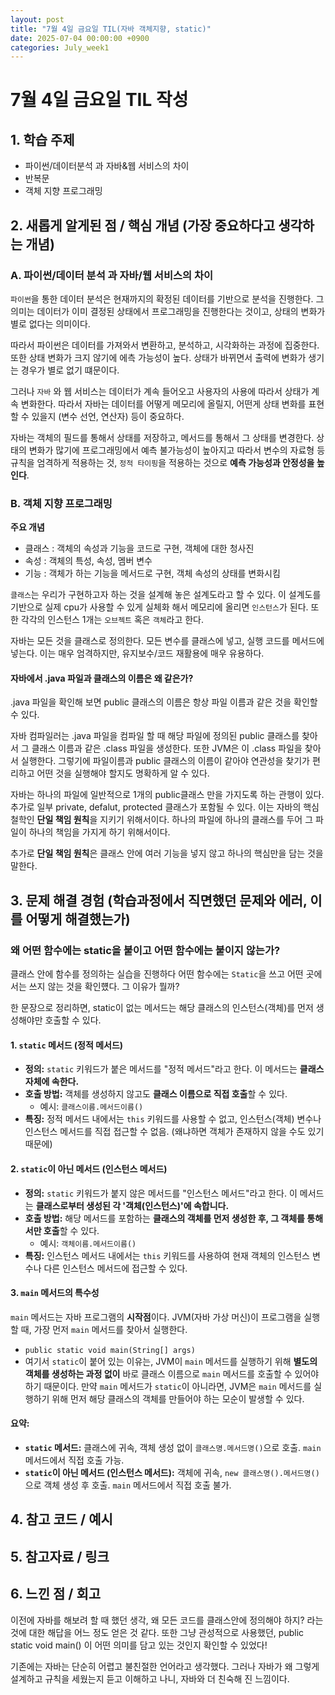 ```yaml
---
layout: post
title: "7월 4일 금요일 TIL(자바 객체지향, static)"
date: 2025-07-04 00:00:00 +0900
categories: July_week1
---
```


# 7월 4일 금요일 TIL 작성

## 1. 학습 주제
- 파이썬/데이터분석 과 자바&웹 서비스의 차이
- 반복문
- 객체 지향 프로그래밍
  

## 2. 새롭게 알게된 점 / 핵심 개념 (가장 중요하다고 생각하는 개념)
### A. 파이썬/데이터 분석 과 자바/웹 서비스의 차이
`파이썬`을 통한 데이터 분석은 현재까지의 확정된 데이터를 기반으로 분석을 진행한다. 그 의미는 데이터가 이미 결정된 상태에서 프로그래밍을 진행한다는 것이고, 상태의 변화가 별로 없다는 의미이다. 

따라서 파이썬은 데이터를 가져와서 변환하고, 분석하고, 시각화하는 과정에 집중한다. 또한 상태 변화가 크지 않기에 에측 가능성이 높다. 상태가 바뀌면서 출력에 변화가 생기는 경우가 별로 없기 떄문이다.

그러나 `자바` 와 웹 서비스는 데이터가 계속 들어오고 사용자의 사용에 따라서 상태가 계속 변화한다. 따라서 자바는 데이터를 어떻게 메모리에 올릴지, 어떤게 상태 변화를 표현할 수 있을지 (변수 선언, 연산자) 등이 중요하다. 

자바는 객체의 필드를 통해서 상태를 저장하고, 메서드를 통해서 그 상태를 변경한다. 상태의 변화가 많기에 프로그래밍에서 예측 불가능성이 높아지고 따라서 변수의 자료형 등 규칙을 엄격하게 적용하는 것, `정적 타이핑`을 적용하는 것으로 **예측 가능성과 안정성을 높인다**.

### B. 객체 지향 프로그래밍
**주요 개념**
- 클래스 : 객체의 속성과 기능을 코드로 구현, 객체에 대한 청사진
- 속성 : 객체의 특성, 속성, 멤버 변수
- 기능 : 객체가 하는 기능을 메서드로 구현, 객체 속성의 상태를 변화시킴

`클래스`는 우리가 구현하고자 하는 것을 설계해 놓은 설계도라고 할 수 있다.
이 설계도를 기반으로 실제 cpu가 사용할 수 있게 실체화 해서 메모리에 올리면 `인스턴스`가 된다.
또한 각각의 인스턴스 1개는 `오브젝트` 혹은 `객체`라고 한다.

자바는 모든 것을 클래스로 정의한다. 모든 변수를 클래스에 넣고, 실행 코드를 메서드에 넣는다. 이는 매우 엄격하지만, 유지보수/코드 재활용에 매우 유용하다.

#### 자바에서 .java 파일과 클래스의 이름은 왜 같은가?
.java 파일을 확인해 보면 public 클래스의 이름은 항상 파일 이름과 같은 것을 확인할 수 있다. 

자바 컴파일러는 .java 파일을 컴파일 할 때 해당 파일에 정의된 public 클래스를 찾아서 그 클래스 이름과 같은 .class 파일을 생성한다. 또한 JVM은 이 .class 파일을 찾아서 실행한다. 그렇기에 파일이름과 public 클래스의 이름이 같아야 연관성을 찾기가 편리하고 어떤 것을 실행해야 할지도 명확하게 알 수 있다.

자바는 하나의 파일에 일반적으로 1개의 public클래스 만을 가지도록 하는 관행이 있다. 추가로 일부 private, defalut, protected 클래스가 포함될 수 있다.
이는 자바의 핵심 철학인 **단일 책임 원칙**을 지키기 위해서이다. 하나의 파일에 하나의 클래스를 두어 그 파일이 하나의 책임을 가지게 하기 위해서이다. 

추가로 **단일 책임 원칙**은 클래스 안에 여러 기능을 넣지 않고 하나의 핵심만을 담는 것을 말한다.


## 3. 문제 해결 경험 (학습과정에서 직면했던 문제와 에러, 이를 어떻게 해결했는가)

### 왜 어떤 함수에는 static을 붙이고 어떤 함수에는 붙이지 않는가?
클래스 안에 함수를 정의하는 실습을 진행하다 어떤 함수에는 `Static`을 쓰고 어떤 곳에서는 쓰지 않는 것을 확인헀다. 그 이유가 뭘까?

한 문장으로 정리하면, static이 없는 메서드는 해당 클래스의 인스턴스(객체)를 먼저 생성해야만 호출할 수 있다.

#### 1. `static` 메서드 (정적 메서드)

- **정의:** `static` 키워드가 붙은 메서드를 "정적 메서드"라고 한다. 이 메서드는 **클래스 자체에 속한다.**
- **호출 방법:** 객체를 생성하지 않고도 **클래스 이름으로 직접 호출**할 수 있다.
    - 예시: `클래스이름.메서드이름()`
- **특징:** 정적 메서드 내에서는 `this` 키워드를 사용할 수 없고, 인스턴스(객체) 변수나 인스턴스 메서드를 직접 접근할 수 없음. (왜냐하면 객체가 존재하지 않을 수도 있기 때문에)

#### 2. `static`이 아닌 메서드 (인스턴스 메서드)

- **정의:** `static` 키워드가 붙지 않은 메서드를 "인스턴스 메서드"라고 한다. 이 메서드는 **클래스로부터 생성된 각 '객체(인스턴스)'에 속합니다.**
- **호출 방법:** 해당 메서드를 포함하는 **클래스의 객체를 먼저 생성한 후, 그 객체를 통해서만 호출**할 수 있다.
    - 예시: `객체이름.메서드이름()`
- **특징:** 인스턴스 메서드 내에서는 `this` 키워드를 사용하여 현재 객체의 인스턴스 변수나 다른 인스턴스 메서드에 접근할 수 있다.

#### 3. `main` 메서드의 특수성

`main` 메서드는 자바 프로그램의 **시작점**이다. JVM(자바 가상 머신)이 프로그램을 실행할 때, 가장 먼저 `main` 메서드를 찾아서 실행한다.

- `public static void main(String[] args)`
- 여기서 `static`이 붙어 있는 이유는, JVM이 `main` 메서드를 실행하기 위해 **별도의 객체를 생성하는 과정 없이** 바로 클래스 이름으로 `main` 메서드를 호출할 수 있어야 하기 때문이다. 만약 `main` 메서드가 `static`이 아니라면, JVM은 `main` 메서드를 실행하기 위해 먼저 해당 클래스의 객체를 만들어야 하는 모순이 발생할 수 있다.

#### 요약:

- **`static` 메서드:** 클래스에 귀속, 객체 생성 없이 `클래스명.메서드명()`으로 호출. `main` 메서드에서 직접 호출 가능.
- **`static`이 아닌 메서드 (인스턴스 메서드):** 객체에 귀속, `new 클래스명().메서드명()`으로 객체 생성 후 호출. `main` 메서드에서 직접 호출 불가.

## 4. 참고 코드 / 예시

## 5. 참고자료 / 링크

## 6. 느낀 점 / 회고 

이전에 자바를 해보려 할 때 했던 생각, 왜 모든 코드를 클래스안에 정의해야 하지? 라는 것에 대한 해답을 어느 정도 얻은 것 같다. 또한 그냥 관성적으로 사용했던, public static void main() 이 어떤 의미를 담고 있는 것인지 확인할 수 있었다!

기존에는 자바는 단순히 어렵고 불친절한 언어라고 생각했다. 그러나 자바가 왜 그렇게 설계하고 규칙을 세웠는지 듣고 이해하고 나니, 자바와 더 친숙해 진 느낌이다.